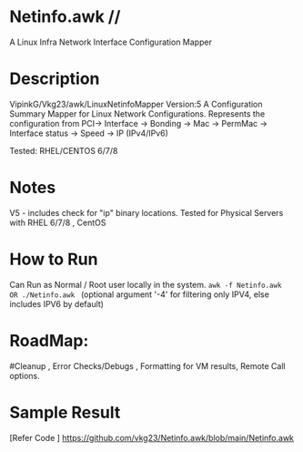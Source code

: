 # Netinfo.awk // 
A Linux Infra Network Interface Configuration Mapper

# Description
VipinkG/Vkg23/awk/LinuxNetinfoMapper  Version:5
A Configuration Summary Mapper for Linux Network Configurations. 
Represents the configuration from 
PCI-> Interface -> Bonding -> Mac -> PermMac -> Interface status -> Speed -> IP (IPv4/IPv6)

Tested: RHEL/CENTOS 6/7/8 

# Notes
V5 - includes check for "ip" binary locations. 
Tested for Physical Servers with RHEL 6/7/8 , CentOS
# How to Run  
Can Run as Normal / Root user locally in the system.
`awk -f Netinfo.awk 
     OR
./Netinfo.awk `
(optional argument '-4' for filtering only IPV4, else includes IPV6 by default)

# RoadMap:
#Cleanup , Error Checks/Debugs , Formatting for VM results, Remote Call options. 


# Sample Result
[Refer Code ]
https://github.com/vkg23/Netinfo.awk/blob/main/Netinfo.awk
